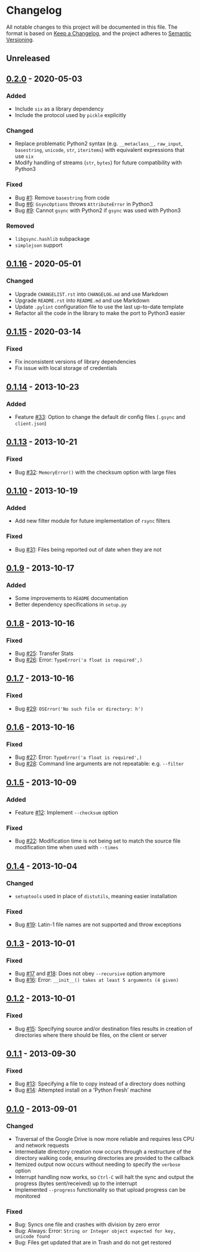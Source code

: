 # Changelog

All notable changes to this project will be documented in this file. The format
is based on [Keep a Changelog](https://keepachangelog.com/en/1.0.0/), and the
project adheres to [Semantic Versioning](https://semver.org/spec/v2.0.0.html).

## Unreleased

## [0.2.0] - 2020-05-03

### Added
- Include `six` as a library dependency
- Include the protocol used by `pickle` explicitly

### Changed
- Replace problematic Python2 syntax (e.g. `__metaclass__`, `raw_input`,
  `basestring`, `unicode`, `str`, `iteritems`) with equivalent expressions
  that use `six`
- Modify handling of streams (`str`, `bytes`) for future compatibility
  with Python3

### Fixed
- Bug [#1]: Remove `basestring` from code
- Bug [#6]: `GsyncOptions` throws `AttributeError` in Python3
- Bug [#9]: Cannot `gsync` with Python2 if `gsync` was used with Python3

### Removed
- `libgsync.hashlib` subpackage
- `simplejson` support

## [0.1.16] - 2020-05-01

### Changed
- Upgrade `CHANGELIST.rst` into `CHANGELOG.md` and use Markdown
- Upgrade `README.rst` into `README.md` and use Markdown
- Update `.pylint` configuration file to use the last up-to-date template
- Refactor all the code in the library to make the port to Python3 easier

## [0.1.15] - 2020-03-14

### Fixed
- Fix inconsistent versions of library dependencies
- Fix issue with local storage of credentials

## [0.1.14] - 2013-10-23

### Added
- Feature [#33]: Option to change the default dir config files (`.gsync` and
  `client.json`) 

## [0.1.13] - 2013-10-21

### Fixed
- Bug [#32]: `MemoryError()` with the checksum option with large files

## [0.1.10] - 2013-10-19

### Added
- Add new filter module for future implementation of `rsync` filters

### Fixed
- Bug [#31]: Files being reported out of date when they are not

## [0.1.9] - 2013-10-17

### Added
- Some improvements to `README` documentation
- Better dependency specifications in `setup.py`

## [0.1.8] - 2013-10-16

### Fixed
- Bug [#25]: Transfer Stats
- Bug [#26]: Error: `TypeError('a float is required',)`

## [0.1.7] - 2013-10-16

### Fixed
- Bug [#29]: `OSError('No such file or directory: h')`

## [0.1.6] - 2013-10-16

### Fixed
- Bug [#27]: Error: `TypeError('a float is required',)`
- Bug [#28]: Command line arguments are not repeatable: e.g. `--filter`

## [0.1.5] - 2013-10-09

### Added
- Feature [#12]: Implement `--checksum` option

### Fixed
- Bug [#22]: Modification time is not being set to match the source
  file modification time when used with `--times` 

## [0.1.4] - 2013-10-04

### Changed
- `setuptools` used in place of `distutils`, meaning easier installation

### Fixed
- Bug [#19]: Latin-1 file names are not supported and throw exceptions

## [0.1.3] - 2013-10-01

### Fixed
- Bug [#17] and [#18]: Does not obey `--recursive` option anymore
- Bug [#16]: Error: `__init__() takes at least 5 arguments (4 given)`

## [0.1.2] - 2013-10-01

### Fixed
- Bug [#15]: Specifying source and/or destination files results in creation
  of directories where there should be files, on the client or server

## [0.1.1] - 2013-09-30

### Fixed
- Bug [#13]: Specifying a file to copy instead of a directory does nothing
- Bug [#14]: Attempted install on a 'Python Fresh' machine

## [0.1.0] - 2013-09-01

### Changed
- Traversal of the Google Drive is now more reliable and requires less CPU
  and network requests
- Intermediate directory creation now occurs through a restructure of the
  directory walking code, ensuring directories are provided to the callback
- Itemized output now occurs without needing to specify the `verbose` option
- Interrupt handling now works, so `Ctrl-C` will halt the sync and output the
  progress (bytes sent/received) up to the interrupt
- Implemented `--progress` functionality so that upload progress can be
  monitored

### Fixed
- Bug: Syncs one file and crashes with division by zero error
- Bug: Always: Error:
  `String or Integer object expected for key, unicode found`
- Bug: Files get updated that are in Trash and do not get restored


[0.2.0]:
https://github.com/molinav/gsync/compare/v0.1.16...v0.2.0
[0.1.16]:
https://github.com/molinav/gsync/compare/v0.1.15...v0.1.16
[0.1.15]:
https://github.com/molinav/gsync/compare/759d7dc9...v0.1.15
[0.1.14]:
https://github.com/iwonbigbro/gsync/compare/01625671...759d7dc9
[0.1.13]:
https://github.com/iwonbigbro/gsync/compare/c7bec5ac...01625671
[0.1.10]:
https://github.com/iwonbigbro/gsync/compare/f38abf44...c7bec5ac
[0.1.9]:
https://github.com/iwonbigbro/gsync/compare/fe37e4fd...f38abf44
[0.1.8]:
https://github.com/iwonbigbro/gsync/compare/b11e2f8a...fe37e4fd
[0.1.7]:
https://github.com/iwonbigbro/gsync/compare/ada55a5c...b11e2f8a
[0.1.6]:
https://github.com/iwonbigbro/gsync/compare/5575a3ff...ada55a5c
[0.1.5]:
https://github.com/iwonbigbro/gsync/compare/2f2ce186...5575a3ff
[0.1.4]:
https://github.com/iwonbigbro/gsync/compare/8aee2d8b...2f2ce186
[0.1.3]:
https://github.com/iwonbigbro/gsync/compare/236bb255...8aee2d8b
[0.1.2]:
https://github.com/iwonbigbro/gsync/compare/50dea079...236bb255
[0.1.1]:
https://github.com/iwonbigbro/gsync/compare/5abf8886...50dea079
[0.1.0]:
https://github.com/iwonbigbro/gsync/commit/5abf8886

[#9]:
https://github.com/molinav/gsync/issues/9
[#6]:
https://github.com/molinav/gsync/issues/6
[#1]:
https://github.com/molinav/gsync/issues/1
[#33]:
https://github.com/iwonbigbro/gsync/issues/33
[#32]:
https://github.com/iwonbigbro/gsync/issues/32
[#31]:
https://github.com/iwonbigbro/gsync/issues/31
[#29]:
https://github.com/iwonbigbro/gsync/issues/29
[#28]:
https://github.com/iwonbigbro/gsync/issues/28
[#27]:
https://github.com/iwonbigbro/gsync/issues/27
[#26]:
https://github.com/iwonbigbro/gsync/issues/26
[#25]:
https://github.com/iwonbigbro/gsync/issues/25
[#22]:
https://github.com/iwonbigbro/gsync/issues/22
[#19]:
https://github.com/iwonbigbro/gsync/issues/19
[#18]:
https://github.com/iwonbigbro/gsync/issues/18
[#17]:
https://github.com/iwonbigbro/gsync/issues/17
[#16]:
https://github.com/iwonbigbro/gsync/issues/16
[#15]:
https://github.com/iwonbigbro/gsync/issues/15
[#14]:
https://github.com/iwonbigbro/gsync/issues/14
[#13]:
https://github.com/iwonbigbro/gsync/issues/13
[#12]:
https://github.com/iwonbigbro/gsync/issues/12

